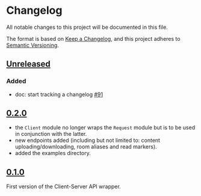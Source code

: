 # Changelog

All notable changes to this project will be documented in this file.

The format is based on [Keep a Changelog](https://keepachangelog.com/en/1.0.0/),
and this project adheres to [Semantic Versioning](https://semver.org/spec/v2.0.0.html).

## [Unreleased]

### Added

* doc: start tracking a changelog [#91]

[#91]: https://github.com/niklaslong/matrix-elixir-sdk/pull/91

## [0.2.0]

* the `Client` module no longer wraps the `Request` module but is to be used in conjunction with the latter.
* new endpoints added (including but not limited to: content uploading/downloading, room aliases and read markers).
* added the examples directory.

## [0.1.0]

First version of the Client-Server API wrapper.

[unreleased]: https://github.com/niklaslong/matrix-elixir-sdk/compare/v0.2.0...HEAD
[0.2.0]: https://github.com/niklaslong/matrix-elixir-sdk/compare/v0.1.0...v0.2.0
[0.1.0]: https://github.com/niklaslong/matrix-elixir-sdk/releases/tag/v0.1.0
